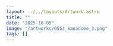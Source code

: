 ```yaml
---
layout: ../../layouts/Artwork.astro
title: ""
date: "2025-10-05"
image: "/artworks/0553_kanadome_3.png"
tags: []
---
```


